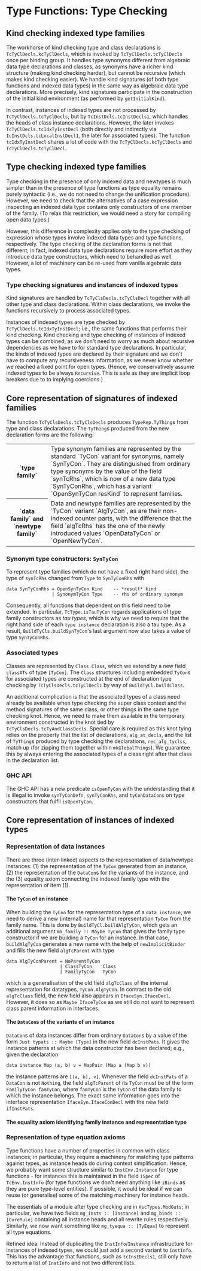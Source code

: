 # Type Functions: Type Checking


## Kind checking indexed type families



The workhorse of kind checking type and class declarations is `TcTyClDecls.kcTyClDecls`, which is invoked by `TcTyClDecls.tcTyClDecls` once per binding group.  It handles type synonyms different from algebraic data type declarations and classes, as synonyms have a richer kind structure (making kind checking harder), but cannot be recursive (which makes kind checking easier).  We handle kind signatures (of both type functions and indexed data types) in the same way as algebraic data type declarations.  More precisely, kind signatures participate in the construction of the initial kind environment (as performed by `getInitialKind`).



In contrast, instances of indexed types are not processed by `TcTyClDecls.tcTyClDecls`, but by `TcInstDcls.tcInstDecls1`, which handles the heads of class instance declarations.  However, the later invokes `TcTyClDecls.tcIdxTyInstDecl` (both directly and indirectly via `IcInstDcls.tcLocalInstDecl1`, the later for associated types).  The function `tcIdxTyInstDecl` shares a lot of code with the `TcTyClDecls.kcTyClDecls` and `TcTyClDecls.tcTyClDecl`.


## Type checking indexed type families



Type checking in the presence of only indexed data and newtypes is much simpler than in the presence of type functions as type equality remains purely syntactic (i.e., we do not need to change the unification procedure).  However, we need to check that the alternatives of a case expression inspecting an indexed data type contains only constructors of one member of the family.  (To relax this restriction, we would need a story for compiling open data types.)



However, this difference in complexity applies only to the type checking of expression whose types involve indexed data types and type functions, respectively.  The type checking of the declaration forms is not that different; in fact, indexed data type declarations require more effort as they introduce data type constructors, which need to behandled as well.  However, a lot of machinery can be re-used from vanilla algebraic data types.


### Type checking signatures and instances of indexed types



Kind signatures are handled by `TcTyClsDecls.tcTyClsDecl` together with all other type and class declarations.  Within class declarations, we invoke the functions recursively to process associated types.



Instances of indexed types are type checked by `TcTyClDecls.tcIdxTyInstDecl`; i.e., the same functions that performs their kind checking.  Kind checking and type checking of instances of indexed types can be combined, as we don't need to worry as much about recursive dependencies as we have to for standard type declarations.  In particular, the kinds of indexed types are declared by their signature and we don't have to compute any recursiveness information, as we never know whether we reached a fixed point for open types.  (Hence, we conservatively assume indexed types to be always `Recursive`.  This is safe as they are implicit loop breakers due to to implying coercions.)


## Core representation of signatures of indexed families



The function `TcTyClsDecls.tcTyClsDecls` produces `TypeRep.TyThing`s from type and class declarations.  The `TyThing`s produced from the new declaration forms are the following:


<table><tr><th>`type family`</th>
<td>
Type synonym families are represented by the standard `TyCon` variant for synonyms, namely `SynTyCon`.  They are distinguished from ordinary type synonyms by the value of the field `synTcRhs`, which is now of a new data type `SynTyConRhs`, which has a variant `OpenSynTyCon resKind` to represent families.
</td></tr>
<tr><th>`data family` and `newtype family`</th>
<td>
Data and newtype families are represented by the `TyCon` variant `AlgTyCon`, as are their non-indexed counter parts, with the difference that the field `algTcRhs` has the one of the newly introduced values `OpenDataTyCon` or `OpenNewTyCon`.
</td></tr></table>


### Synonym type constructors: `SynTyCon`



To represent type families (which do not have a fixed right hand side), the type of `synTcRhs` changed from `Type` to `SynTyConRhs` with


```wiki
data SynTyConRhs = OpenSynTyCon Kind    -- *result* kind
                 | SynonymTyCon Type    -- rhs of ordinary synonym
```


Consequently, all functions that dependent on this field need to be extended.  In particular, `TcType.isTauTyCon` regards applications of type family constructors as *tau types*, which is why we need to require that the right hand side of each `type instance` declaration is also a tau type.  As a result, `BuildTyCls.buildSynTyCon`'s last argument now also takes a value of type `SynTyConRhs`.


### Associated types



Classes are represented by `Class.Class`, which we extend by a new field `classATs` of type `[TyCon]`.  The `Class` structures including embedded `TyCon`s for associated types are constructed at the end of declaration type checking by `TcTyClsDecls.tcTyClDecl1` by way of `BuildTyCl.buildClass`.



An additional complication is that the associated types of a class need already be available when type checking the super class context and the method signatures of the same class, or other things in the same type checking knot.  Hence, we need to make them available in the temporary environment constructed in the knot tied by `TcTyClsDecls.tcTyAndClassDecls`.  Special care is required as this knot tying relies on the property that the list of declarations, `alg_at_decls`, and the list of `TyThing`s produced by type checking the declarations, `rec_alg_tyclss`, match up (for zipping them together within `mkGlobalThings`).  We guarantee this by always entering the associated types of a class right after that class in the declaration list.


### GHC API



The GHC API has a new predicate `isOpenTyCon` with the understanding that it is illegal to invoke `synTyConDefn`, `synTyConRhs`, and `tyConDataCons` on type constructors that fulfil `isOpenTyCon`.


## Core representation of instances of indexed types


### Representation of data instances



There are three (inter-linked) aspects to the representation of data/newtype instances: (1) the representation of the `TyCon` generated from an instance, (2) the representation of the `DataCon`s for the variants of the instance, and the (3) equality axiom connecting the indexed family type with the representation of Item (1).


#### The `TyCon` of an instance



When building the `TyCon` for the representation type of a `data instance`, we need to derive a new (internal) name for that representation `TyCon` from the family name.  This is done by `BuildTyCl.buildAlgTyCon`, which gets an additional argument `mb_family :: Maybe TyCon` that gives the family type constructor if we are building a `TyCon` for an instance.  In that case, `buildAlgTyCon` generates a new name with the help of `newImplicitBinder` and fills the new field `algTcParent` with type


```wiki
data AlgTyConParent = NoParentTyCon
                    | ClassTyCon    Class
                    | FamilyTyCon   TyCon
```


which is a generalisation of the old field `algTcClass` of the internal representation for datatypes, `TyCon.AlgTyCon`.  In contrast to the old `algTcClass` field, the new field also appears in `IfaceSyn.IfaceDecl`.  However, it does so as `Maybe IfaceTyCon` as we still do not want to represent class parent information in interfaces.


#### The `DataCon`s of the variants of an instance



`DataCon`s of data instances differ from ordinary `DataCon`s by a value of the form `Just typats :: Maybe [Type]` in the new field `dcInstPats`.  It gives the instance patterns at which the data constructor has been declared; e.g., given the declaration


```wiki
data instance Map (a, b) v = MapPair (Map a (Map b v))
```


the instance patterns are `[(a, b), v]`.  Whenever the field `dcInstPats` of a `DataCon` is not `Nothing`, the field `algTcParent` of its `TyCon` must be of the form `FamilyTyCon famTyCon`, where `famTyCon` is the `TyCon` of the data family to which the instance belongs.  The exact same information goes into the interface representation `IfaceSyn.IfaceConDecl` with the new field `ifInstPats`.


#### The equality axiom identifying family instance and representation type


### Representation of type equation axioms



Type functions have a number of properties in common with class instances; in particular, they require a machinery for matching type patterns against types, as instance heads do during context simplification.  Hence, we probably want some structure similar to `InstEnv.Instance` for type functions - for instances this is maintained in the field `iSpec` of `TcEnv.InstInfo` (for type functions we don't need anything like `iBinds` as they are pure type-level entities).  If possible, it would be ideal if we can reuse (or generalise) some of the matching machinery for instance heads.



The essentials of a module after type checking are in `HscTypes.ModGuts`; in particular, we have two fields `mg_insts :: [Instance]` and `mg_binds :: [CoreRule]` containing all instance heads and all rewrite rules respectively.  Similarly, we now want something like `mg_tyequa :: [TyEqua]` to represent all type equations.



Refined idea: Instead of duplicating the `InstInfo`/`Instance` infrastructure for instances of indexed types, we could just add a second variant to `InstInfo`.  This has the advantage that functions, such as `tcInstDecls1`, still only have to return a list of `InstInfo` and not two different lists.


